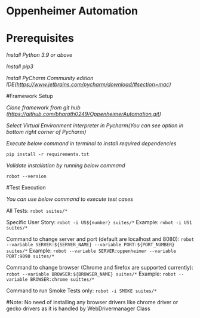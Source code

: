 # Oppenheimer Automation

# Prerequisites
_Install Python 3.9 or above_

_Install pip3_

_Install PyCharm Community edition IDE(https://www.jetbrains.com/pycharm/download/#section=mac)_

#Framework Setup

_Clone framework from git hub (https://github.com/bharath0249/OppenheimerAutomation.git)_

_Select Virtual Environment interpreter in Pycharm(You can see option in bottom right corner of Pycharm)_

_Execute below command in terminal to install required dependencies_

`pip install -r requirements.txt`

_Validate installation by running below command_

`robot --version`

#Test Execution

_You can use below command to execute test cases_

All Tests:
`robot suites/*`

Specific User Story: `robot -i US${number} suites/*` Example: `robot -i US1 suites/*`

Command to change server and port (default are localhost and 8080):
`robot --variable SERVER:${SERVER_NAME} --variable PORT:${PORT_NUMBER} suites/*` Example: `robot --variable SERVER:oppenheimer --variable PORT:9090 suites/*`

Command to change browser (Chrome and firefox are supported currently):
`robot --variable BROWSER:${BROWSER_NAME} suites/*` Example: `robot --variable BROWSER:chrome suittes/*`

Command to run Smoke Tests only:
`robot -i SMOKE suites/*`

#Note: 
No need of installing any browser drivers like chrome driver or gecko drivers as it is handled by WebDrivermanager Class

